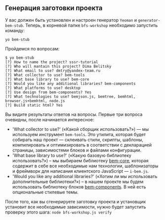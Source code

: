 ## Генерация заготовки проекта

У вас должен быть установлен и настроен генератор `Yeoman` и `generator-bem-stub`.
Теперь, в корневой папке `bfs-workshop`  необходимо запустить команду:

```
yo bem-stub
```

Пройдемся по вопросам:

```
$ yo bem-stub
[?] How to name the project? sssr-tutorial
[?] Who will mantain this project? Dima Belitsky
[?] What email to use? dmtry@yandex-team.ru
[?] What collector to use? bem-tools
[?] What base library to use? bem-core
[?] Would you like any additional libraries? bem-components
[?] What platforms to use? desktop
[?] Use design from bem-components? Yes
[?] What technologies to use? bemjson.js, bemtree, bemhtml, browser.js+bemhtml, node.js
[?] Build static html? Yes
```

Вы видите результаты ответов на вопросы. Первые три вопроса очевидны, после начинается интересное:

* 'What collector to use?' («Какой сборщик использовать?») — мы используем инструмент `bem-tools`. Это утилита, которая будет собирать наш проект — склеивать стили, скрипты, шаблоны, компилировать и оптимизировать в соответствии с декларацией страницы, зависимостями блоков и файлами конфигурации.
* 'What base library to use?' («Какую базовую библиотеку использовать?») – мы выбираем библиотеку [bem-core](http://ru.bem.info/libs/bem-core/), которая содержит в себе все необходимые нам технологии, шаблонизаторы и фреймворк для написания клиентского JavaScript — `i-bem.js`.
* 'Would you like any additional libraries?' («Хотим ли мы использовать дополнительные библиотеки?») – в нашем проекте мы будем использовать библиотеку блоков [bem-components](http://ru.bem.info/libs/bem-components/). В ней есть опциональные стилевые темы.

После того, как вы сгенерируете заготовку проекта и установщик установит все необходимые зависимости, нужно будет запустить проверку этого шага:
`node bfs-workshop.js verify`
